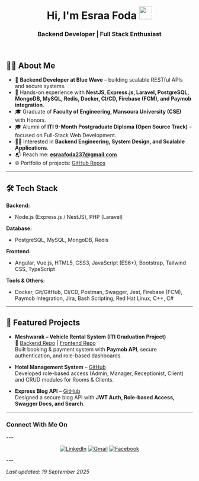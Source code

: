 
 <h1 align="center">Hi, I'm Esraa Foda <img src="https://media.giphy.com/media/hvRJCLFzcasrR4ia7z/giphy.gif" width="35"/></h1>

<h3 align="center">Backend Developer | Full Stack Enthusiast</h3>

<br>

## 👩‍💻 About Me  

- 🚀 **Backend Developer at Blue Wave** – building scalable RESTful APIs and secure systems.  
- 🔭 Hands-on experience with **NestJS, Express.js, Laravel, PostgreSQL, MongoDB, MySQL, Redis, Docker, CI/CD, Firebase (FCM), and Paymob integration**.  
- 🎓 Graduate of **Faculty of Engineering, Mansoura University (CSE)** with Honors.  
- 🎓 Alumni of **ITI 9-Month Postgraduate Diploma (Open Source Track)** – focused on Full-Stack Web Development.  
- 👩‍💻 Interested in **Backend Engineering, System Design, and Scalable Applications**.  
- 📬 Reach me: **esraafoda237@gmail.com**  
- 🌐 Portfolio of projects: [GitHub Repos](https://github.com/esraa237?tab=repositories)  

---
## 🛠️ Tech Stack  

**Backend:**  
- Node.js (Express.js / NestJS), PHP (Laravel)  

**Database:**  
- PostgreSQL, MySQL, MongoDB, Redis  

**Frontend:**  
- Angular, Vue.js, HTML5, CSS3, JavaScript (ES6+), Bootstrap, Tailwind CSS, TypeScript  

**Tools & Others:**  
- Docker, Git/GitHub, CI/CD, Postman, Swagger, Jest, Firebase (FCM), Paymob Integration, Jira, Bash Scripting, Red Hat Linux, C++, C#  

---
## 🚀 Featured Projects  

- **Meshwarak – Vehicle Rental System (ITI Graduation Project)**  
  🔗 [Backend Repo](https://github.com/HagarElmadany/vehicle-rental-system-Node/) | [Frontend Repo](https://github.com/NadaMohamed2243/vehicle-rental-system-angular/)  
  Built booking & payment system with **Paymob API**, secure authentication, and role-based dashboards.  

- **Hotel Management System** – [GitHub](https://github.com/NadaMohamed2243/hotel-system-laravel)  
  Developed role-based access (Admin, Manager, Receptionist, Client) and CRUD modules for Rooms & Clients.  

- **Express Blog API** – [GitHub](https://github.com/esraa237/Blog-Api.git)  
  Designed a secure blog API with **JWT Auth, Role-based Access, Swagger Docs, and Search**.  

---
<h3><b>Connect With Me On</b></h3>
---
<p align="center">
  <a href="https://www.linkedin.com/in/esraafoda237/"><img src="https://img.shields.io/badge/LinkedIn-blue?style=flat&logo=linkedin" alt="LinkedIn" /></a>
  <a href="mailto:esraafoda237@gmail.com"><img src="https://img.shields.io/badge/Gmail-red?style=flat&logo=gmail&logoColor=white" alt="Gmail" /></a>
  <a href="https://www.facebook.com/esraafoda237" target="_blank"><img src="https://img.shields.io/badge/Facebook-1877F2?style=flat&logo=facebook&logoColor=white" alt="Facebook" />
  </a>
</p>
---

<p><i>Last updated: 19 September 2025</i></p>
